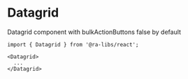 # Datagrid

Datagrid component with bulkActionButtons false by default

```tsx
import { Datagrid } from '@ra-libs/react';

<Datagrid>
  ...
</Datagrid>
```

